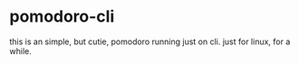 # pomodoro-cli
this is an simple, but cutie, pomodoro running just on cli. just for linux, for a while.
